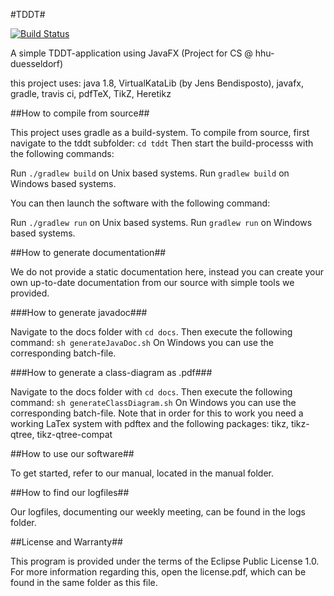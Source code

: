 #TDDT#

[![Build Status](https://travis-ci.org/ProPra16/programmierpraktikum-abschlussprojekt-xxxmathxxx.png)](https://travis-ci.org/ProPra16/programmierpraktikum-abschlussprojekt-xxxmathxxx)

A simple TDDT-application using JavaFX (Project for CS @ hhu-duesseldorf)

this project uses: java 1.8, VirtualKataLib (by Jens Bendisposto), javafx, gradle, travis ci, pdfTeX, TikZ, Heretikz

##How to compile from source##

This project uses gradle as a build-system.
To compile from source, first navigate to the tddt subfolder:
`cd tddt`
Then start the build-processs with the following commands:

Run `./gradlew build` on Unix based systems.
Run `gradlew build` on Windows based systems.

You can then launch the software with the following command:

Run `./gradlew run` on Unix based systems.
Run `gradlew run` on Windows based systems.

##How to generate documentation##

We do not provide a static documentation here, instead you can create your own up-to-date documentation from our source with simple tools we provided.

###How to generate javadoc###

Navigate to the docs folder with `cd docs`.
Then execute the following command: `sh generateJavaDoc.sh`
On Windows you can use the corresponding batch-file.

###How to generate a class-diagram as .pdf###

Navigate to the docs folder with `cd docs`.
Then execute the following command: `sh generateClassDiagram.sh`
On Windows you can use the corresponding batch-file.
Note that in order for this to work you need a working LaTex system with pdftex and the following packages:
tikz, tikz-qtree, tikz-qtree-compat

##How to use our software##

To get started, refer to our manual, located in the manual folder.

##How to find our logfiles##

Our logfiles, documenting our weekly meeting, can be found in the logs folder.

##License and Warranty##

This program is provided under the terms of the Eclipse Public License 1.0. 
For more information regarding this, open the license.pdf, which can be found in the same folder as this file.



